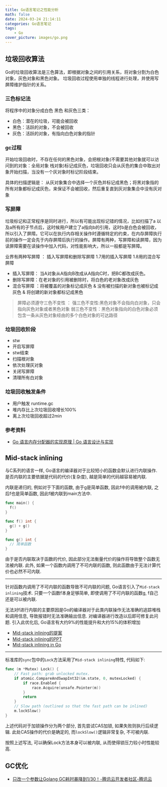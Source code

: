 ```yaml
---
title: Go语言笔记之性能分析
math: false
date: 2024-03-24 21:14:11
categories: Go语言笔记
tags: 
    - Go
cover_picture: images/go.png
---
```




垃圾回收算法
--------------------

Go的垃圾回收算法是三色算法，即根据对象之间的引用关系，将对象分割为白色对象，灰色对象和黑色对象。 垃圾回收过程使用单独的线程进行处理，并使用写屏障维护指针的关系。


### 三色标记法

将程序中的对象分成白色 黑色 和灰色三类：

- 白色：潜在的垃圾，可能会被回收
- 黑色：活跃的对象，不会被回收
- 灰色：活跃的对象，有指向白色对象的指针

### gc过程

开始垃圾回收时，不存在任何的黑色对象，会把根对象(不需要其他对象就可以访问到的对象：全局对象 栈对象)标记成灰色，垃圾回收只会从灰色的集合中取出对象开始扫描，当没有一个灰对象时标记阶段结束。

具体的扫描逻辑是： 从灰对象集合中选择一个灰色并标记成黑色；将黑对象指的所有对象都标记成灰色，来保证不会被回收，然后重复直到灰对象集合中没有灰对象

### 写屏障

垃圾标记和正常程序是同时进行，所以有可能出现标记错的情况，比如扫描了a 以及a所有的子节点后，这时候用户建立了a指向b的引用，这时b是白色会被回收，所以引入了屏障。它可以在执行内存相关操作时遵循特定的约束，在内存屏障执行前的操作一定会先于内存屏障后执行的操作。屏障有两种，写屏障和读屏障，因为读屏障需要在读操作中加入代码，对性能影响大，所以一般都是写屏障。

业界有两种写屏障 ： 插入写屏障和删除写屏障 1.7用的插入写屏障 1.8用的混合写屏障

- 插入写屏障： 当A对象从A指向B改成从A指向C时，把BC都改成灰色。
- 删除写屏障：在老对象的引用被删除时，将白色的老对象改成灰色
- 混合写屏障 ：将被覆盖的对象标记成灰色 & 没有被扫描的新对象也被标记成灰色 & 将创建的新对象都标记成黑色

> 屏障必须遵守三色不变性 ： 强三色不变性:黑色对象不会指向白对象，只会指向灰色对象或者黑色对象 弱三色不变性：黑色对象指向的白色对象必须包含一条从灰色对象经由的多个白色对象的可达路径

### 垃圾回收阶段

- stw
- 开启写屏障
- stw结束
- 扫描根对象
- 依次处理灰对象
- 关闭写屏障
- 清理所有白对象

### 垃圾回收触发条件

- 用户触发 runtime.gc
- 堆内存比上次垃圾回收增长100%
- 离上次垃圾回收超过2min

### 参考资料

- [Go 语言内存分配器的实现原理 | Go 语言设计与实现](https://draveness.me/golang/docs/part3-runtime/ch07-memory/golang-memory-allocator/)



Mid-stack inlining
--------------------

与C系列的语言一样, Go语言的编译器对于比较短小的函数会默认进行内联操作. 是否内联的主要依据是代码的代价(复杂度), 越是简单的代码越容易被内联. 

内联是递归的, 例如对于下面的函数, 由于g是简单函数, 因此f中的调用被内联, 之后f也是简单函数, 因此f被内联到main方法中.

```go
func main() {
  f()
}

func f() int {
  g() + g()
}

func g() int {
  // 简单函数
}
```

由于是否内联取决于函数的代价, 因此部分无法衡量代价的操作将导致整个函数无法被内联. 此外, 如果一个函数内调用了不可内联的函数, 则此函数由于无法计算代价也必然不可内联.

--------

针对函数内调用了不可内联的函数导致不可内联的问题, Go语言引入了`Mid-stack inlining`技术. 只要一个函数f本身足够简单, 即使调用了不可内联的函数g, f自己还是可以被内联.

无法对f进行内联的主要原因是Go的编译器对于此类内联操作无法准确的追踪堆栈和调用信息, 导致报错时无法准确输出信息. 对编译器进行改造以后即可修复此问题. 引入此优化后, Go语言有大约9%的性能提升和大约15%的体积增加


- [Mid-stack inlining的提案](https://go.googlesource.com/proposal/+/master/design/19348-midstack-inlining.md)
- [Mid-stack inlining的PPT](https://docs.google.com/presentation/d/1Wcblp3jpfeKwA0Y4FOmj63PW52M_qmNqlQkNaLj0P5o/edit#slide=id.p)
- [Mid-stack inlining in Go](https://dave.cheney.net/2020/05/02/mid-stack-inlining-in-go)


--------------

标准库的`sync`包中的`Lock`方法采用了`Mid-stack inlining`特性, 代码如下:

```go
func (m *Mutex) Lock() {
	// Fast path: grab unlocked mutex.
	if atomic.CompareAndSwapInt32(&m.state, 0, mutexLocked) {
		if race.Enabled {
			race.Acquire(unsafe.Pointer(m))
		}
		return
	}
	// Slow path (outlined so that the fast path can be inlined)
	m.lockSlow()
}
```

上述代码对于加锁操作分为两个部分, 首先尝试CAS加锁, 如果失败则执行后续逻辑. 此处CAS操作的代价是确定的, 而`lockSlow()`逻辑非常复杂, 不可被内联. 

按照上述写法, 可以确保Lock方法本身可以被内联, 从而使得锁压力较小时性能较高.




GC优化
--------------


- [只改一个参数让Golang GC耗时暴降到1/30！-腾讯云开发者社区-腾讯云](https://cloud.tencent.com/developer/article/2356881)